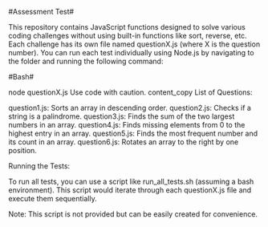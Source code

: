 #Assessment Test#

This repository contains JavaScript functions designed to solve various coding challenges without using built-in functions like sort, reverse, etc. Each challenge has its own file named questionX.js (where X is the question number). You can run each test individually using Node.js by navigating to the folder and running the following command:

#Bash#

node questionX.js
Use code with caution.
content_copy
List of Questions:

question1.js: Sorts an array in descending order.
question2.js: Checks if a string is a palindrome.
question3.js: Finds the sum of the two largest numbers in an array.
question4.js: Finds missing elements from 0 to the highest entry in an array.
question5.js: Finds the most frequent number and its count in an array.
question6.js: Rotates an array to the right by one position.

Running the Tests:

To run all tests, you can use a script like run_all_tests.sh (assuming a bash environment). This script would iterate through each questionX.js file and execute them sequentially.

Note: This script is not provided but can be easily created for convenience.
